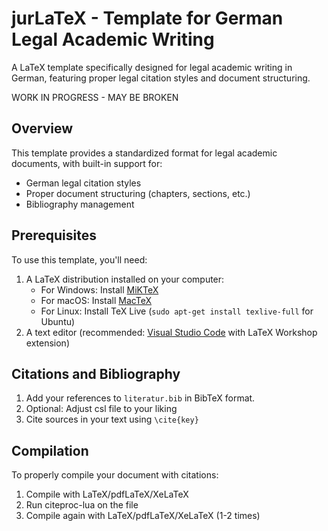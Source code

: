 # jurLaTeX - Template for German Legal Academic Writing

A LaTeX template specifically designed for legal academic writing in German, featuring proper legal citation styles and document structuring.

WORK IN PROGRESS - MAY BE BROKEN

## Overview

This template provides a standardized format for legal academic documents, with built-in support for:
- German legal citation styles
- Proper document structuring (chapters, sections, etc.)
- Bibliography management

## Prerequisites

To use this template, you'll need:
1. A LaTeX distribution installed on your computer:
   - For Windows: Install [MiKTeX](https://miktex.org/download)
   - For macOS: Install [MacTeX](https://www.tug.org/mactex/mactex-download.html)
   - For Linux: Install TeX Live (`sudo apt-get install texlive-full` for Ubuntu)
2. A text editor (recommended: [Visual Studio Code](https://code.visualstudio.com/) with LaTeX Workshop extension)

## Citations and Bibliography

1. Add your references to `literatur.bib` in BibTeX format.
2. Optional: Adjust csl file to your liking
3. Cite sources in your text using `\cite{key}`

## Compilation

To properly compile your document with citations:
1. Compile with LaTeX/pdfLaTeX/XeLaTeX
2. Run citeproc-lua on the file
3. Compile again with LaTeX/pdfLaTeX/XeLaTeX (1-2 times)
